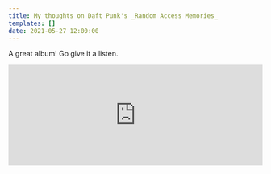 ```yaml
---
title: My thoughts on Daft Punk's _Random Access Memories_
templates: []
date: 2021-05-27 12:00:00
--- 
```


A great album! Go give it a listen.

<iframe src="https://open.spotify.com/embed/album/4m2880jivSbbyEGAKfITCa" width=100% height="200" frameborder="0" allowtransparency="true" allow="encrypted-media"></iframe>

